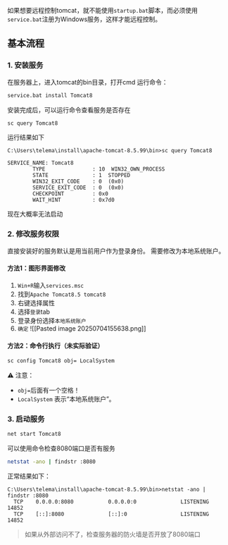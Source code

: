 如果想要远程控制tomcat，就不能使用`startup.bat`脚本，而必须使用`service.bat`注册为Windows服务，这样才能远程控制。

## 基本流程
### 1. 安装服务
在服务器上，进入tomcat的bin目录，打开cmd
运行命令：
```bash
service.bat install Tomcat8
```

安装完成后，可以运行命令查看服务是否存在
```bash
sc query Tomcat8
```

运行结果如下
```text
C:\Users\telema\install\apache-tomcat-8.5.99\bin>sc query Tomcat8

SERVICE_NAME: Tomcat8
        TYPE               : 10  WIN32_OWN_PROCESS
        STATE              : 1  STOPPED
        WIN32_EXIT_CODE    : 0  (0x0)
        SERVICE_EXIT_CODE  : 0  (0x0)
        CHECKPOINT         : 0x0
        WAIT_HINT          : 0x7d0
```


现在大概率无法启动

### 2. 修改服务权限

直接安装好的服务默认是用当前用户作为登录身份。
需要修改为本地系统账户。

#### 方法1：图形界面修改
1. `Win+R`输入`services.msc`
2. 找到`Apache Tomcat8.5 tomcat8`
3. 右键选择属性
4. 选择`登录`tab
5. 登录身份选择`本地系统账户`
6. `确定`
![[Pasted image 20250704155638.png]]
#### 方法2：命令行执行（未实际验证）

```bash
sc config Tomcat8 obj= LocalSystem
```

⚠️ 注意：

- `obj=`后面有一个空格！    
- `LocalSystem` 表示“本地系统账户”。

### 3. 启动服务
```bash
net start Tomcat8
```

可以使用命令检查8080端口是否有服务
```bash
netstat -ano | findstr :8080
```

正常结果如下：
```text
C:\Users\telema\install\apache-tomcat-8.5.99\bin>netstat -ano | findstr :8080
  TCP    0.0.0.0:8080           0.0.0.0:0              LISTENING       14852
  TCP    [::]:8080              [::]:0                 LISTENING       14852
```

>如果从外部访问不了，检查服务器的防火墙是否开放了8080端口